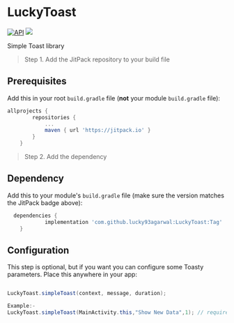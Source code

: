 # LuckyToast
[![API](https://img.shields.io/badge/API-14%2B-brightgreen.svg?style=flat)](https://android-arsenal.com/api?level=14)  [![](https://jitpack.io/v/lucky93agarwal/LuckyToast.svg)](https://jitpack.io/#lucky93agarwal/LuckyToast)


Simple Toast library

> Step 1. Add the JitPack repository to your build file

## Prerequisites

Add this in your root `build.gradle` file (**not** your module `build.gradle` file):

```gradle
allprojects {
		repositories {
			...
			maven { url 'https://jitpack.io' }
		}
	}
```


  > Step 2. Add the dependency

## Dependency

Add this to your module's `build.gradle` file (make sure the version matches the JitPack badge above):

```gradle
  dependencies {
	        implementation 'com.github.lucky93agarwal:LuckyToast:Tag'
	}
```



## Configuration

This step is optional, but if you want you can configure some Toasty parameters. Place this anywhere in your app:


```java

LuckyToast.simpleToast(context, message, duration);

Example:-
LuckyToast.simpleToast(MainActivity.this,"Show New Data",1); // required
```
